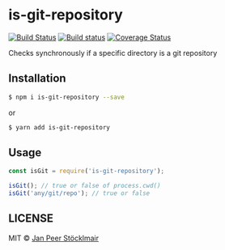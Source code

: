 # is-git-repository

[![Build Status](https://travis-ci.com/JPeer264/node-is-git-repository.svg?branch=master)](https://travis-ci.com/JPeer264/node-is-git-repository)
[![Build status](https://ci.appveyor.com/api/projects/status/candvk0h292r03q2?svg=true)](https://ci.appveyor.com/project/JPeer264/node-is-git-repository)
[![Coverage Status](https://coveralls.io/repos/github/JPeer264/node-is-git-repository/badge.svg?branch=master)](https://coveralls.io/github/JPeer264/node-is-git-repository?branch=master)

Checks synchronously if a specific directory is a git repository

## Installation

```sh
$ npm i is-git-repository --save
```
or
```sh
$ yarn add is-git-repository
```

## Usage

```js
const isGit = require('is-git-repository');

isGit(); // true or false of process.cwd()
isGit('any/git/repo'); // true or false
```

## LICENSE

MIT © [Jan Peer Stöcklmair](https://www.jpeer.at)
